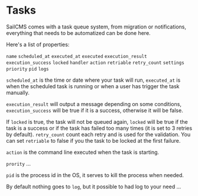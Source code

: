 # Tasks

SailCMS comes with a task queue system, from migration or notifications, 
everything that needs to be automatized can be done here.

Here's a list of properties:

`name`
`scheduled_at`
`executed_at`
`executed`
`execution_result`
`execution_success`
`locked`
`handler`
`action`
`retriable`
`retry_count`
`settings`
`priority`
`pid`
`logs`

`scheduled_at` is the time or date where your task will run, `executed_at` is when
the scheduled task is running or when a user has trigger the task manually.

 `execution_result` will output a message depending on some conditions, `execution_success` will be true if it is a 
 success, otherwise it will be false.

If `locked` is true, the task will not be queued again, `locked` will be true if the 
task is a success or if the task has failed too many times (it is set to 3 retries by default).
`retry_count` count each retry and is used for the validation.
You can set `retriable` to false if you the task to be locked at the first failure.

`action` is the command line executed when the task is starting.

`prority` ...

`pid` is the process id in the OS, it serves to kill the process when needed.

By default nothing goes to `log`, but it possible to had log to your need ...

